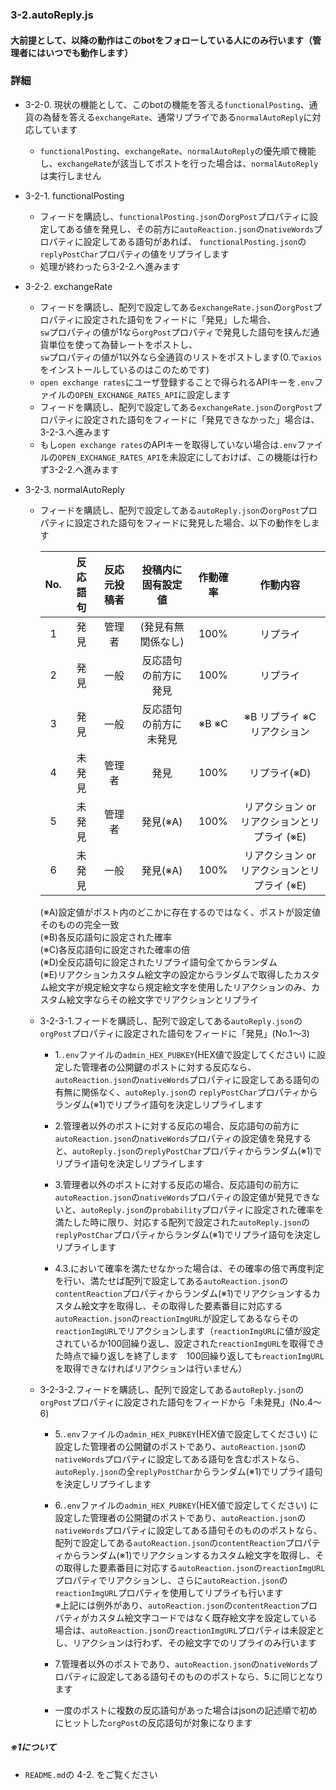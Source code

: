 ### 3-2.autoReply.js

#### 大前提として、以降の動作はこのbotをフォローしている人にのみ行います（管理者にはいつでも動作します）

### 詳細

- 3-2-0. 現状の機能として、このbotの機能を答える`functionalPosting`、通貨の為替を答える`exchangeRate`、通常リプライである`normalAutoReply`に対応しています
  - `functionalPosting`、`exchangeRate`、`normalAutoReply`の優先順で機能し、`exchangeRate`が該当してポストを行った場合は、`normalAutoReply`は実行しません

- 3-2-1. functionalPosting
  - フィードを購読し、`functionalPosting.json`の`orgPost`プロパティに設定してある値を発見し、その前方に`autoReaction.json`の`nativeWords`プロパティに設定してある語句があれば、  `functionalPosting.json`の`replyPostChar`プロパティの値をリプライします
  - 処理が終わったら3-2-2.へ進みます
  
- 3-2-2. exchangeRate
  - フィードを購読し、配列で設定してある`exchangeRate.json`の`orgPost`プロパティに設定された語句をフィードに「発見」した場合、  
`sw`プロパティの値が1なら`orgPost`プロパティで発見した語句を挟んだ通貨単位を使って為替レートをポストし、  
`sw`プロパティの値が1以外なら全通貨のリストをポストします(0.で`axios`をインストールしているのはこのためです)
  - `open exchange rates`にユーザ登録することで得られるAPIキーを`.env`ファイルの`OPEN_EXCHANGE_RATES_API`に設定します
  - フィードを購読し、配列で設定してある`exchangeRate.json`の`orgPost`プロパティに設定された語句をフィードに「発見できなかった」場合は、3-2-3.へ進みます
  - もし`open exchange rates`のAPIキーを取得していない場合は`.env`ファイルの`OPEN_EXCHANGE_RATES_API`を未設定にしておけば、この機能は行わず3-2-2.へ進みます

- 3-2-3. normalAutoReply
  - フィードを購読し、配列で設定してある`autoReply.json`の`orgPost`プロパティに設定された語句をフィードに発見した場合、以下の動作をします
 
    | No. | 反応語句 | 反応元投稿者 | 投稿内に固有設定値 | 作動確率 | 作動内容 |
    |:-:|:-:|:-:|:-:|:-:|:-:|
    | 1 | 発見 | 管理者 | (発見有無関係なし) | 100% | リプライ |
    | 2 | 発見 | 一般 | 反応語句の前方に発見 | 100% | リプライ |
    | 3 | 発見 | 一般 | 反応語句の前方に未発見 | ※B ※C | ※B リプライ  ※C リアクション |
    | 4 | 未発見 | 管理者 | 発見 | 100% | リプライ(※D) |
    | 5 | 未発見 | 管理者 | 発見(※A) | 100% | リアクション or リアクションとリプライ (※E) |
    | 6 | 未発見 | 一般 | 発見(※A) | 100% | リアクション or リアクションとリプライ (※E) |

    (※A)設定値がポスト内のどこかに存在するのではなく、ポストが設定値そのものの完全一致  
    (※B)各反応語句に設定された確率  
    (※C)各反応語句に設定された確率の倍  
    (※D)全反応語句に設定されたリプライ語句全てからランダム  
    (※E)リアクションカスタム絵文字の設定からランダムで取得したカスタム絵文字が規定絵文字なら規定絵文字を使用したリアクションのみ、カスタム絵文字ならその絵文字でリアクションとリプライ

  - 3-2-3-1.フィードを購読し、配列で設定してある`autoReply.json`の`orgPost`プロパティに設定された語句をフィードに「発見」(No.1～3)  
    - 1.`.env`ファイルの`admin_HEX_PUBKEY`(HEX値で設定してください) に設定した管理者の公開鍵のポストに対する反応なら、`autoReaction.json`の`nativeWords`プロパティに設定してある語句の有無に関係なく、`autoReply.json`の `replyPostChar`プロパティからランダム(※1)でリプライ語句を決定しリプライします

    - 2.管理者以外のポストに対する反応の場合、反応語句の前方に`autoReaction.json`の`nativeWords`プロパティの設定値を発見すると、`autoReply.json`の`replyPostChar`プロパティからランダム(※1)でリプライ語句を決定しリプライします

    - 3.管理者以外のポストに対する反応の場合、反応語句の前方に`autoReaction.json`の`nativeWords`プロパティの設定値が発見できないと、`autoReply.json`の`probability`プロパティに設定された確率を満たした時に限り、対応する配列で設定された`autoReply.json`の`replyPostChar`プロパティからランダム(※1)でリプライ語句を決定しリプライします
    - 4.3.において確率を満たせなかった場合は、その確率の倍で再度判定を行い、満たせば配列で設定してある`autoReaction.json`の`contentReaction`プロパティからランダム(※1)でリアクションするカスタム絵文字を取得し、その取得した要素番目に対応する`autoReaction.json`の`reactionImgURL`が設定してあるならその`reactionImgURL`でリアクションします（`reactionImgURL`に値が設定されているか100回繰り返し、設定された`reactionImgURL`を取得できた時点で繰り返しを終了します　100回繰り返しても`reactionImgURL`を取得できなければリアクションは行いません）


  - 3-2-3-2.フィードを購読し、配列で設定してある`autoReply.json`の`orgPost`プロパティに設定された語句をフィードから「未発見」(No.4～6)
    - 5.`.env`ファイルの`admin_HEX_PUBKEY`(HEX値で設定してください) に設定した管理者の公開鍵のポストであり、`autoReaction.json`の`nativeWords`プロパティに設定してある語句を含むポストなら、`autoReply.json`の全`replyPostChar`からランダム(※1)でリプライ語句を決定しリプライします

    - 6.`.env`ファイルの`admin_HEX_PUBKEY`(HEX値で設定してください) に設定した管理者の公開鍵のポストであり、`autoReaction.json`の`nativeWords`プロパティに設定してある語句そのもののポストなら、配列で設定してある`autoReaction.json`の`contentReaction`プロパティからランダム(※1)でリアクションするカスタム絵文字を取得し、その取得した要素番目に対応する`autoReaction.json`の`reactionImgURL`プロパティでリアクションし、さらに`autoReaction.json`の`reactionImgURL`プロパティを使用してリプライも行います  
※上記には例外があり、`autoReaction.json`の`contentReaction`プロパティがカスタム絵文字コードではなく既存絵文字を設定している場合は、`autoReaction.json`の`reactionImgURL`プロパティは未設定とし、リアクションは行わず、その絵文字でのリプライのみ行います

    - 7.管理者以外のポストであり、`autoReaction.json`の`nativeWords`プロパティに設定してある語句そのもののポストなら、5.に同じとなります

    - 一度のポストに複数の反応語句があった場合はjsonの記述順で初めにヒットした`orgPost`の反応語句が対象になります

##### ※1について
- `README.md`の 4-2. をご覧ください
